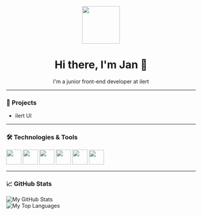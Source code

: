 <div id="header" align="center">
  <img src="https://media1.tenor.com/m/5ry-200hErMAAAAd/hacker-hacker-man.gif" width="100"/>
</div>

<h1 align="center">Hi there, I'm Jan 👋</h1>

<p align="center">
  I'm a junior front-end developer at ilert 
</p>

---

### 🚀 Projects
- ilert UI

---

### 🛠️ Technologies & Tools
<div>
  <img src="https://cdn.jsdelivr.net/gh/devicons/devicon/icons/react/react-original.svg" width="40" height="40"/>
  <img src="https://cdn.jsdelivr.net/gh/devicons/devicon/icons/typescript/typescript-original.svg" width="40" height="40"/>
  <img src="https://cdn.jsdelivr.net/gh/devicons/devicon/icons/javascript/javascript-original.svg" width="40" height="40"/>
  <img src="https://cdn.jsdelivr.net/gh/devicons/devicon/icons/html5/html5-original.svg" width="40" height="40"/>
  <img src="https://cdn.jsdelivr.net/gh/devicons/devicon/icons/css3/css3-original.svg" width="40" height="40"/>
  <img src="https://cdn.worldvectorlogo.com/logos/material-ui-1.svg" width="40" height="39"/>
</div>

---

### 📈 GitHub Stats
<div id="footer" align="left">
  <img src="https://github-readme-stats.vercel.app/api?username=Jan-ARN&show_icons=true&theme=radical" alt="My GitHub Stats"/>
  <br/>
  <img src="https://github-readme-stats.vercel.app/api/top-langs/?username=Jan-ARN&layout=compact&theme=radical" alt="My Top Languages"/>
</div>

